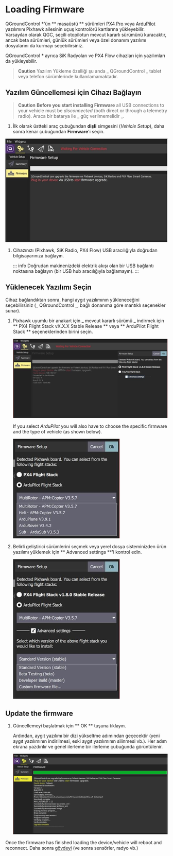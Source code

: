 # Loading Firmware

QGroundControl \*'ün \*\* masaüstü \*\* sürümleri [ PX4 Pro ](http://px4.io/) veya [ ArduPilot ](http://ardupilot.com) yazılımını Pixhawk ailesinin uçuş kontrolörü kartlarına yükleyebilir. Varsayılan olarak QGC, seçili otopilotun mevcut kararlı sürümünü kuracaktır, ancak beta sürümleri, günlük sürümleri veya özel donanım yazılımı dosyalarını da kurmayı seçebilirsiniz.

QGroundControl \* ayrıca SiK Radyoları ve PX4 Flow cihazları için yazılımları da yükleyebilir.

> **Caution** Yazılım Yükleme özelliği şu anda \_ QGroundControl \_ tablet veya telefon sürümlerinde kullanılamamaktadır.

## Yazılım Güncellemesi için Cihazı Bağlayın

> **Caution** **Before you start installing Firmware** all USB connections to your vehicle must be _disconnected_ (both direct or through a telemetry radio). Araca bir batarya ile \_ güç verilmemelidir \_.

1. İlk olarak üstteki araç çubuğundan **dişli** simgesini (_Vehicle Setup_), daha sonra kenar çubuğundan **Firmware**'i seçin.

![Yazılım bağlantısı kesildi](../../../assets/setup/firmware/firmware_disconnected.jpg)

1. Cihazınızı (Pixhawk, SiK Radio, PX4 Flow) USB aracılığıyla doğrudan bilgisayarınıza bağlayın.

   ::: info
   Doğrudan makinenizdeki elektrik akışı olan bir USB bağlantı noktasına bağlayın (bir USB hub aracılığıyla bağlamayın).
   :::

## Yüklenecek Yazılımı Seçin

Cihaz bağlandıktan sonra, hangi aygıt yazılımının yükleneceğini seçebilirsiniz (\_ QGroundControl \_, bağlı donanıma göre mantıklı seçenekler sunar).

1. Pixhawk uyumlu bir anakart için \_ mevcut kararlı sürümü \_ indirmek için \*\* PX4 Flight Stack vX.X.X Stable Release \*\* veya \*\* ArduPilot Flight Stack \*\* seçeneklerinden birini seçin.

   ![PX4'ü seçin](../../../assets/setup/firmware/firmware_select_default_px4.jpg)

   If you select _ArduPilot_ you will also have to choose the specific firmware and the type of vehicle (as shown below).

   ![ArduPilot'ı seçin](../../../assets/setup/firmware/firmware_selection_ardupilot.jpg)

2. Belirli geliştirici sürümlerini seçmek veya yerel dosya sisteminizden ürün yazılımı yüklemek için \*\* Advanced settings \*\*'i kontrol edin.

   ![ArduPilot - Advanced Settings](../../../assets/setup/firmware/firmware_selection_advanced_settings.jpg)

## Update the firmware

1. Güncellemeyi başlatmak için \*\* OK \*\* tuşuna tıklayın.

   Ardından, aygıt yazılımı bir dizi yükseltme adımından geçecektir (yeni aygıt yazılımının indirilmesi, eski aygıt yazılımının silinmesi vb.).
   Her adım ekrana yazdırılır ve genel ilerleme bir ilerleme çubuğunda görüntülenir.

   ![Yazılım güncellemesi tamamlandı](../../../assets/setup/firmware/firmware_upgrade_complete.jpg)

Once the firmware has finished loading the device/vehicle will reboot and reconnect.
Daha sonra [ gövdeyi](../setup_view/airframe.md) (ve sonra sensörler, radyo vb.)
